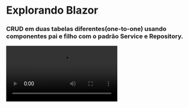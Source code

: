 # Explorando Blazor

### CRUD em duas tabelas diferentes(one-to-one) usando componentes pai e filho com o padrão Service e Repository.

![](https://github.com/manoelgeraldo/BlazorExplorer01/blob/master/img/Captura%20de%20Tela%2001.mp4)

